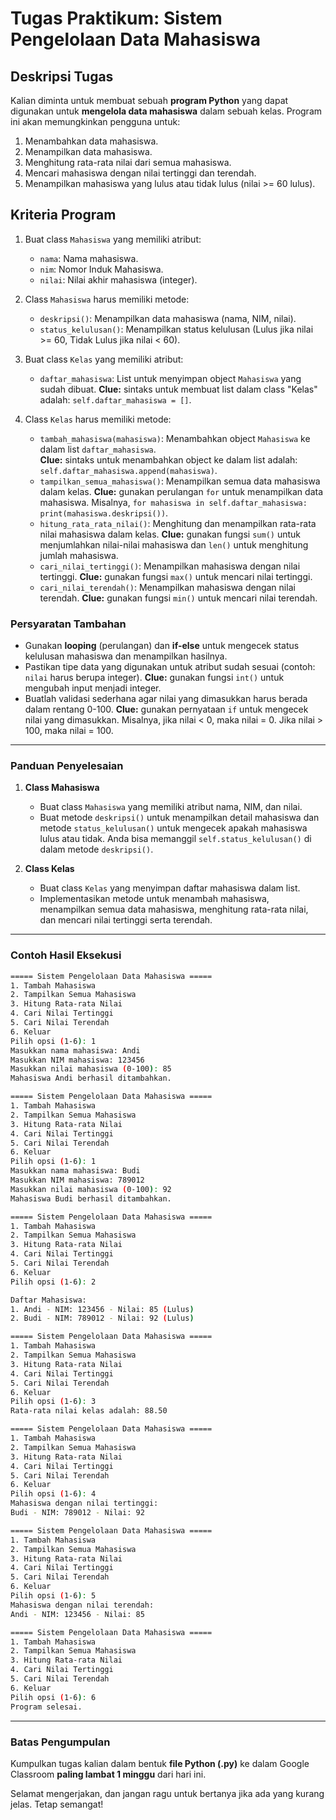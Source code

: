 # Tugas Praktikum: Sistem Pengelolaan Data Mahasiswa

## Deskripsi Tugas

Kalian diminta untuk membuat sebuah **program Python** yang dapat digunakan untuk **mengelola data mahasiswa** dalam sebuah kelas. Program ini akan memungkinkan pengguna untuk:
1. Menambahkan data mahasiswa.
2. Menampilkan data mahasiswa.
3. Menghitung rata-rata nilai dari semua mahasiswa.
4. Mencari mahasiswa dengan nilai tertinggi dan terendah.
5. Menampilkan mahasiswa yang lulus atau tidak lulus (nilai >= 60 lulus).

## Kriteria Program

1. Buat class `Mahasiswa` yang memiliki atribut:
   - `nama`: Nama mahasiswa.
   - `nim`: Nomor Induk Mahasiswa.
   - `nilai`: Nilai akhir mahasiswa (integer).

2. Class `Mahasiswa` harus memiliki metode:
   - `deskripsi()`: Menampilkan data mahasiswa (nama, NIM, nilai).
   - `status_kelulusan()`: Menampilkan status kelulusan (Lulus jika nilai >= 60, Tidak Lulus jika nilai < 60).

3. Buat class `Kelas` yang memiliki atribut:
   - `daftar_mahasiswa`: List untuk menyimpan object `Mahasiswa` yang sudah dibuat.
   **Clue:** sintaks untuk membuat list dalam class "Kelas" adalah: `self.daftar_mahasiswa = []`.

4. Class `Kelas` harus memiliki metode:
   - `tambah_mahasiswa(mahasiswa)`: Menambahkan object `Mahasiswa` ke dalam list `daftar_mahasiswa`.  
   **Clue:** sintaks untuk menambahkan object ke dalam list adalah: `self.daftar_mahasiswa.append(mahasiswa)`.
   - `tampilkan_semua_mahasiswa()`: Menampilkan semua data mahasiswa dalam kelas.
   **Clue:** gunakan perulangan `for` untuk menampilkan data mahasiswa. Misalnya, `for mahasiswa in self.daftar_mahasiswa: print(mahasiswa.deskripsi())`.
   - `hitung_rata_rata_nilai()`: Menghitung dan menampilkan rata-rata nilai mahasiswa dalam kelas.
   **Clue:** gunakan fungsi `sum()` untuk menjumlahkan nilai-nilai mahasiswa dan `len()` untuk menghitung jumlah mahasiswa.
   - `cari_nilai_tertinggi()`: Menampilkan mahasiswa dengan nilai tertinggi.
   **Clue:** gunakan fungsi `max()` untuk mencari nilai tertinggi.
   - `cari_nilai_terendah()`: Menampilkan mahasiswa dengan nilai terendah.
   **Clue:** gunakan fungsi `min()` untuk mencari nilai terendah.

### Persyaratan Tambahan
- Gunakan **looping** (perulangan) dan **if-else** untuk mengecek status kelulusan mahasiswa dan menampilkan hasilnya.
- Pastikan tipe data yang digunakan untuk atribut sudah sesuai (contoh: `nilai` harus berupa integer).
**Clue:** gunakan fungsi `int()` untuk mengubah input menjadi integer.
- Buatlah validasi sederhana agar nilai yang dimasukkan harus berada dalam rentang 0-100.
**Clue:** gunakan pernyataan `if` untuk mengecek nilai yang dimasukkan. Misalnya, jika nilai < 0, maka nilai = 0. Jika nilai > 100, maka nilai = 100.

---

### Panduan Penyelesaian

1. **Class Mahasiswa**
   - Buat class `Mahasiswa` yang memiliki atribut nama, NIM, dan nilai.
   - Buat metode `deskripsi()` untuk menampilkan detail mahasiswa dan metode `status_kelulusan()` untuk mengecek apakah mahasiswa lulus atau tidak. Anda bisa memanggil `self.status_kelulusan()` di dalam metode `deskripsi()`.

2. **Class Kelas**
   - Buat class `Kelas` yang menyimpan daftar mahasiswa dalam list.
   - Implementasikan metode untuk menambah mahasiswa, menampilkan semua data mahasiswa, menghitung rata-rata nilai, dan mencari nilai tertinggi serta terendah.

---

### Contoh Hasil Eksekusi

```bash
===== Sistem Pengelolaan Data Mahasiswa =====
1. Tambah Mahasiswa
2. Tampilkan Semua Mahasiswa
3. Hitung Rata-rata Nilai
4. Cari Nilai Tertinggi
5. Cari Nilai Terendah
6. Keluar
Pilih opsi (1-6): 1
Masukkan nama mahasiswa: Andi
Masukkan NIM mahasiswa: 123456
Masukkan nilai mahasiswa (0-100): 85
Mahasiswa Andi berhasil ditambahkan.

===== Sistem Pengelolaan Data Mahasiswa =====
1. Tambah Mahasiswa
2. Tampilkan Semua Mahasiswa
3. Hitung Rata-rata Nilai
4. Cari Nilai Tertinggi
5. Cari Nilai Terendah
6. Keluar
Pilih opsi (1-6): 1
Masukkan nama mahasiswa: Budi
Masukkan NIM mahasiswa: 789012
Masukkan nilai mahasiswa (0-100): 92
Mahasiswa Budi berhasil ditambahkan.

===== Sistem Pengelolaan Data Mahasiswa =====
1. Tambah Mahasiswa
2. Tampilkan Semua Mahasiswa
3. Hitung Rata-rata Nilai
4. Cari Nilai Tertinggi
5. Cari Nilai Terendah
6. Keluar
Pilih opsi (1-6): 2

Daftar Mahasiswa:
1. Andi - NIM: 123456 - Nilai: 85 (Lulus)
2. Budi - NIM: 789012 - Nilai: 92 (Lulus)

===== Sistem Pengelolaan Data Mahasiswa =====
1. Tambah Mahasiswa
2. Tampilkan Semua Mahasiswa
3. Hitung Rata-rata Nilai
4. Cari Nilai Tertinggi
5. Cari Nilai Terendah
6. Keluar
Pilih opsi (1-6): 3
Rata-rata nilai kelas adalah: 88.50

===== Sistem Pengelolaan Data Mahasiswa =====
1. Tambah Mahasiswa
2. Tampilkan Semua Mahasiswa
3. Hitung Rata-rata Nilai
4. Cari Nilai Tertinggi
5. Cari Nilai Terendah
6. Keluar
Pilih opsi (1-6): 4
Mahasiswa dengan nilai tertinggi:
Budi - NIM: 789012 - Nilai: 92

===== Sistem Pengelolaan Data Mahasiswa =====
1. Tambah Mahasiswa
2. Tampilkan Semua Mahasiswa
3. Hitung Rata-rata Nilai
4. Cari Nilai Tertinggi
5. Cari Nilai Terendah
6. Keluar
Pilih opsi (1-6): 5
Mahasiswa dengan nilai terendah:
Andi - NIM: 123456 - Nilai: 85

===== Sistem Pengelolaan Data Mahasiswa =====
1. Tambah Mahasiswa
2. Tampilkan Semua Mahasiswa
3. Hitung Rata-rata Nilai
4. Cari Nilai Tertinggi
5. Cari Nilai Terendah
6. Keluar
Pilih opsi (1-6): 6
Program selesai.
```

---

### Batas Pengumpulan
Kumpulkan tugas kalian dalam bentuk **file Python (.py)** ke dalam Google Classroom **paling lambat 1 minggu** dari hari ini.

Selamat mengerjakan, dan jangan ragu untuk bertanya jika ada yang kurang jelas. Tetap semangat!